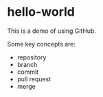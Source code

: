 # hello-world

This is a demo of using GitHub.

Some key concepts are:

* repository
* branch 
* commit 
* pull request
* merge 
